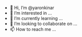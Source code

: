 - 👋 Hi, I’m @yaronkinar
- 👀 I’m interested in ...
- 🌱 I’m currently learning ...
- 💞️ I’m looking to collaborate on ...
- 📫 How to reach me ...

<!---
yaronkinar/yaronkinar is a ✨ special ✨ repository because its `README.md` (this file) appears on your GitHub profile.
You can click the Preview link to take a look at your changes.
--->
